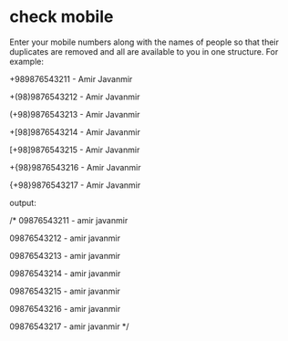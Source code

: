 # check mobile
Enter your mobile numbers along with the names of people so that their duplicates are removed and all are available to you in one structure.
For example:

+989876543211 - Amir Javanmir

+(98)9876543212 - Amir Javanmir

(+98)9876543213 - Amir Javanmir

+[98]9876543214 - Amir Javanmir

[+98]9876543215 - Amir Javanmir

+{98}9876543216 - Amir Javanmir

{+98}9876543217 - Amir Javanmir


output:

/*
09876543211 - amir javanmir

09876543212 - amir javanmir

09876543213 - amir javanmir

09876543214 - amir javanmir

09876543215 - amir javanmir

09876543216 - amir javanmir

09876543217 - amir javanmir
*/
